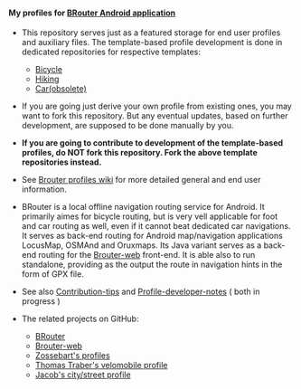 
#### My profiles for  [BRouter Android application](http://brouter.de/brouter/) 
 
*  This repository serves just as a featured storage for end user profiles and auxiliary files. The template-based profile development is done in dedicated repositories for respective templates:

    *   [Bicycle](https://github.com/poutnikl/Trekking-Poutnik)
    *   [Hiking](https://github.com/poutnikl/Hiking-Poutnik)
    *   [Car(obsolete)](https://github.com/poutnikl/Car-Profile)

* If you are going just derive your own profile from existing ones, you may want to fork this repository. But any eventual updates, based on further development, are supposed to be done manually by you.

* **If you are going to contribute to development of the template-based profiles, do NOT fork this repository. Fork the above template repositories instead.**

* See [Brouter profiles wiki](https://github.com/poutnikl/Brouter-profiles/wiki) for more detailed general and end user information.

* BRouter is a local offline navigation routing service for Android. It primarily aimes for bicycle routing, but is very vell applicable for foot and car routing as well, even if it cannot beat dedicated car navigations. It serves as back-end routing for Android map/navigation applications LocusMap, OSMAnd and Oruxmaps. Its Java variant serves as a back-end routing for the [Brouter-web](http://brouter.de/brouter-web/) front-end. It is able also to run standalone, providing as the output the route in navigation hints in the form of GPX file.

* See also [Contribution-tips](https://github.com/poutnikl/Brouter-profiles/wiki/Contribution-tips) and [Profile-developer-notes](
https://github.com/poutnikl/Brouter-profiles/wiki/Profile-developer-notes)  ( both in progress )

* The related projects on GitHub\:  
   * [BRouter](https://github.com/abrensch/brouter)
   * [Brouter-web](https://github.com/nrenner/brouter-web)
   * [Zossebart's profiles](https://github.com/zossebart/brouter-mtb)  
   * [Thomas Traber's velomobile profile](https://github.com/ThomasTraber/brouter_profiles_and_testing)
   * [Jacob's city/street profile](https://github.com/utack/utack_brouter_data)

